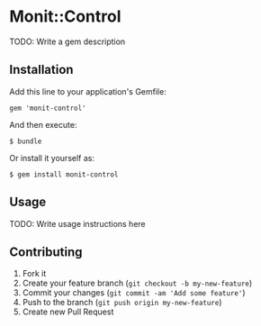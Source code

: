 # Monit::Control

TODO: Write a gem description

## Installation

Add this line to your application's Gemfile:

    gem 'monit-control'

And then execute:

    $ bundle

Or install it yourself as:

    $ gem install monit-control

## Usage

TODO: Write usage instructions here

## Contributing

1. Fork it
2. Create your feature branch (`git checkout -b my-new-feature`)
3. Commit your changes (`git commit -am 'Add some feature'`)
4. Push to the branch (`git push origin my-new-feature`)
5. Create new Pull Request
